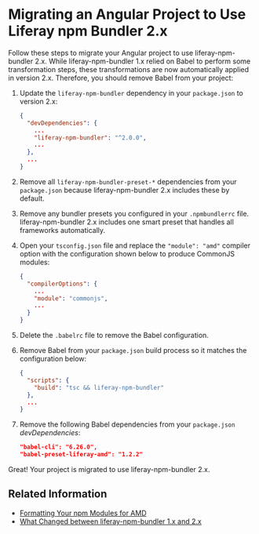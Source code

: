 # Migrating an Angular Project to Use Liferay npm Bundler 2.x

Follow these steps to migrate your Angular project to use liferay-npm-bundler 2.x. While liferay-npm-bundler 1.x relied on Babel to perform some transformation steps, these transformations are now automatically applied in version 2.x. Therefore, you should remove Babel from your project:

1. Update the `liferay-npm-bundler` dependency in your `package.json` to version 2.x:

    ```json
    {
      "devDependencies": {
        ...
        "liferay-npm-bundler": "^2.0.0",
        ...
      },
      ...
    }
    ```

1. Remove all `liferay-npm-bundler-preset-*` dependencies from your `package.json` because liferay-npm-bundler 2.x includes these by default.
1. Remove any bundler presets you configured in your `.npmbundlerrc` file. liferay-npm-bundler 2.x includes one smart preset that handles all frameworks automatically.
1. Open your `tsconfig.json` file and replace the `"module": "amd"` compiler option with the configuration shown below to produce CommonJS modules:

    ```json
    {
      "compilerOptions": {
        ...
        "module": "commonjs",
        ...
      }
    }
    ```

1. Delete the `.babelrc` file to remove the Babel configuration.
1. Remove Babel from your `package.json` build process so it matches the configuration below:

    ```json
    {
      "scripts": {
        "build": "tsc && liferay-npm-bundler"
      },
      ...
    }
    ```

1. Remove the following Babel dependencies from your `package.json` _devDependencies_:

    ```json
    "babel-cli": "6.26.0",
    "babel-preset-liferay-amd": "1.2.2"
    ```

Great! Your project is migrated to use liferay-npm-bundler 2.x.

## Related Information

-   [Formatting Your npm Modules for AMD](../how-the-bundler-formats-js-modules.md)
-   [What Changed between liferay-npm-bundler 1.x and 2.x](../changes-between-bundler-1.x-and-2.x.md)

